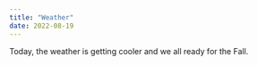 ```yaml
---
title: "Weather"
date: 2022-08-19
---
```

Today, the weather is getting cooler and we all ready for the Fall.
